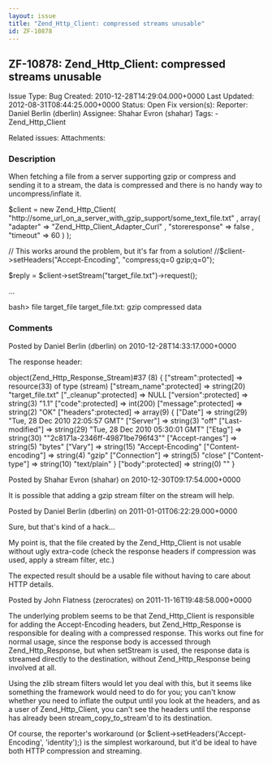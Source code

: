 ```yaml
---
layout: issue
title: "Zend_Http_Client: compressed streams unusable"
id: ZF-10878
---
```


ZF-10878: Zend\_Http\_Client: compressed streams unusable
---------------------------------------------------------

 Issue Type: Bug Created: 2010-12-28T14:29:04.000+0000 Last Updated: 2012-08-31T08:44:25.000+0000 Status: Open Fix version(s): 
 Reporter:  Daniel Berlin (dberlin)  Assignee:  Shahar Evron (shahar)  Tags: - Zend\_Http\_Client
 
 Related issues: 
 Attachments: 
### Description

When fetching a file from a server supporting gzip or compress and sending it to a stream, the data is compressed and there is no handy way to uncompress/inflate it.

$client = new Zend\_Http\_Client( "http://some\_url\_on\_a\_server\_with\_gzip\_support/some\_text\_file.txt" , array( "adapter" => "Zend\_Http\_Client\_Adapter\_Curl" , "storeresponse" => false , "timeout" => 60 ) );

// This works around the problem, but it's far from a solution! //$client->setHeaders("Accept-Encoding", "compress;q=0 gzip;q=0");

$reply = $client->setStream("target\_file.txt")->request();

...

bash> file target\_file target\_file.txt: gzip compressed data

 

 

### Comments

Posted by Daniel Berlin (dberlin) on 2010-12-28T14:33:17.000+0000

The response header:

object(Zend\_Http\_Response\_Stream)#37 (8) { ["stream":protected] => resource(33) of type (stream) ["stream\_name":protected] => string(20) "target\_file.txt" ["\_cleanup":protected] => NULL ["version":protected] => string(3) "1.1" ["code":protected] => int(200) ["message":protected] => string(2) "OK" ["headers":protected] => array(9) { ["Date"] => string(29) "Tue, 28 Dec 2010 22:05:57 GMT" ["Server"] => string(3) "off" ["Last-modified"] => string(29) "Tue, 28 Dec 2010 05:30:01 GMT" ["Etag"] => string(30) ""2c8171a-2346ff-49871be796f43"" ["Accept-ranges"] => string(5) "bytes" ["Vary"] => string(15) "Accept-Encoding" ["Content-encoding"] => string(4) "gzip" ["Connection"] => string(5) "close" ["Content-type"] => string(10) "text/plain" } ["body":protected] => string(0) "" }

 

 

Posted by Shahar Evron (shahar) on 2010-12-30T09:17:54.000+0000

It is possible that adding a gzip stream filter on the stream will help.

 

 

Posted by Daniel Berlin (dberlin) on 2011-01-01T06:22:29.000+0000

Sure, but that's kind of a hack...

My point is, that the file created by the Zend\_Http\_Client is not usable without ugly extra-code (check the response headers if compression was used, apply a stream filter, etc.)

The expected result should be a usable file without having to care about HTTP details.

 

 

Posted by John Flatness (zerocrates) on 2011-11-16T19:48:58.000+0000

The underlying problem seems to be that Zend\_Http\_Client is responsible for adding the Accept-Encoding headers, but Zend\_Http\_Response is responsible for dealing with a compressed response. This works out fine for normal usage, since the response body is accessed through Zend\_Http\_Response, but when setStream is used, the response data is streamed directly to the destination, without Zend\_Http\_Response being involved at all.

Using the zlib stream filters would let you deal with this, but it seems like something the framework would need to do for you; you can't know whether you need to inflate the output until you look at the headers, and as a user of Zend\_Http\_Client, you can't see the headers until the response has already been stream\_copy\_to\_stream'd to its destination.

Of course, the reporter's workaround (or $client->setHeaders('Accept-Encoding', 'identity');) is the simplest workaround, but it'd be ideal to have both HTTP compression and streaming.

 

 